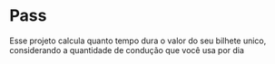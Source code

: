 # Pass
Esse projeto calcula quanto tempo dura o valor do seu bilhete unico, considerando a quantidade de condução que você usa por dia
